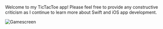 Welcome to my TicTacToe app! Please feel free to provide any constructive criticism as I
continue to learn more about Swift and iOS app development.

![Gamescreen](./screenshots/gameScreen.jpg?raw=true "Title")
